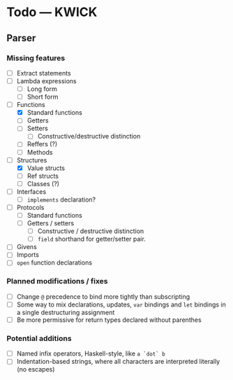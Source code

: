 # Todo — KWICK

## Parser

### Missing features

- [ ] Extract statements
- [ ] Lambda expressions
	- [ ] Long form
	- [ ] Short form
- [ ] Functions
	- [X] Standard functions
	- [ ] Getters
	- [ ] Setters
		- [ ] Constructive/destructive distinction
	- [ ] Reffers (?)
	- [ ] Methods
- [ ] Structures
	- [X] Value structs
	- [ ] Ref structs
	- [ ] Classes (?)
- [ ] Interfaces
	- [ ] `implements` declaration?
- [ ] Protocols
	- [ ] Standard functions
	- [ ] Getters / setters
		- [ ] Constructive / destructive distinction
		- [ ] `field` shorthand for getter/setter pair.
- [ ] Givens
- [ ] Imports
- [ ] `open` function declarations

### Planned modifications / fixes

- [ ] Change `@` precedence to bind more tightly than subscripting
- [ ] Some way to mix declarations, updates, `var` bindings and `let` bindings in a single destructuring assignment
- [ ] Be more permissive for return types declared without parenthes

### Potential additions

- [ ] Named infix operators, Haskell-style, like ``a `dot` b``
- [ ] Indentation-based strings, where all characters are interpreted literally (no escapes)

